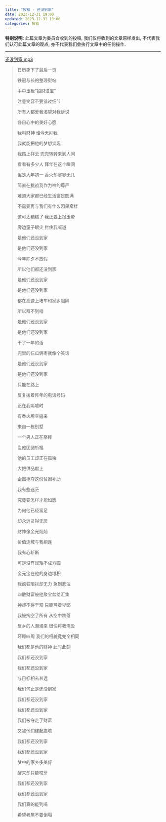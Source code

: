 ```yaml
---
title: "投稿 - 还没到家"
date: 2023-12-31 19:00
updated: 2023-12-31 19:00
categories: 投稿
---
```


**特别说明:** 此篇文章为委员会收到的投稿, 我们仅将收到的文章原样发出, 不代表我们认可此篇文章的观点, 亦不代表我们会执行文章中的任何操作.

---

[还没到家.mp3](files/投稿%20-%20还没到家/还没到家.mp3)

<!-- more -->

> 日历撕下了最后一页
> 
> 铁冠与长袍整理熨帖
> 
> 手中玉板“招财进宝”
> 
> 注意笑容不要错过细节
> 
> 所有人都爱我渴望对我诉说
> 
> 各自心中的美好心愿
> 
> 我叫财神 谁今天拜我
> 
> 我就能把他的梦想实现
> 
> 我踏上祥云 兜兜转转来到人间
> 
> 看看有多少人 拜年在这个瞬间
> 
> 但是大年初一 香火却寥寥无几
> 
> 简直在挑战我作为神的尊严
> 
> 难道大家都已经生活富足圆满
> 
> 不需要再与我们有什么因果牵绊
> 
> 这可太糟糕了 我正要上报玉帝
> 
> 旁边童子眼尖 拦住我喊道
> 
> 是他们还没到家
> 
> 是他们还没到家
> 
> 今年除夕不放假
> 
> 所以他们都还没到家
> 
> 是他们还没到家
> 
> 是他们还没到家
> 
> 都在高速上堵车和家乡阻隔
> 
> 所以拜不到咱
> 
> 是他们还没到家
> 
> 是他们还没到家
> 
> 干了一年的活
> 
> 兜里的仨瓜俩枣就像个笑话
> 
> 是他们还没到家
> 
> 是他们还没到家
> 
> 只能在路上
> 
> 反复拨着拜年的电话号码
> 
> 正在我唏嘘时
> 
> 有香火腾空逼来
> 
> 来自一栋别墅
> 
> 一个男人正在祭拜
> 
> 当他团圆祈福
> 
> 他的员工却正在孤独
> 
> 大把供品献上
> 
> 企图抢夺这份贫困补助
> 
> 我有些迷茫
> 
> 究竟要怎样才能如愿
> 
> 为何他已经富足
> 
> 却永远贪得无厌
> 
> 财神像金光灿灿
> 
> 价值连城与我相连
> 
> 我有心斩断
> 
> 可是没有规矩不成方圆
> 
> 金元宝在他的身边堆积
> 
> 我疯狂阻拦却无力 急到悲泣
> 
> 四散财富被他聚宝盆给汇集
> 
> 神却不得干预 只能骂着卑鄙
> 
> 我被掏空了所有 从空中跌落
> 
> 反乡的人潮涌来 很快将我淹没
> 
> 环顾四周 我们的相貌竟完全相同
> 
> 我们都是他的财神 此时此刻
> 
> 我们都还没到家
> 
> 我们都还没到家
> 
> 与目标相去甚远
> 
> 我们何止是还没到家
> 
> 我们都还没到家
> 
> 我们都还没到家
> 
> 我们被夺走了财富
> 
> 又被他们建起庙塔
> 
> 我们都还没到家
> 
> 我们都还没到家
> 
> 梦中的家乡多美好
> 
> 醒来却只能咬牙
> 
> 我们都还没到家
> 
> 我们都还没到家
> 
> 我们真的能到吗
> 
> 希望老屋不要倒塌